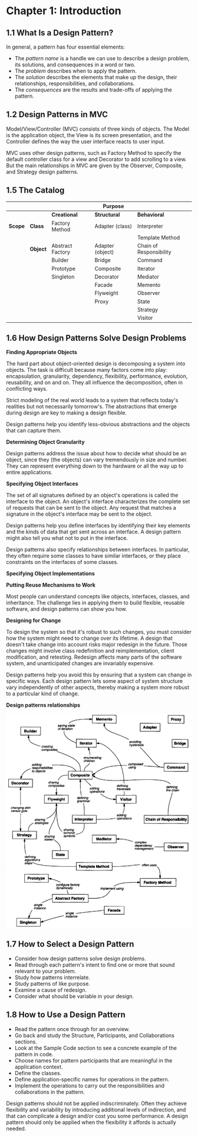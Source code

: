 # Chapter 1: Introduction

## 1.1 What Is a Design Pattern?

In general, a pattern has four essential elements:

* The *pattern name* is a handle we can use to describe a design problem, its solutions, and consequences in a word or two.
* The *problem* describes when to apply the pattern.
* The *solution* describes the elements that make up the design, their relationships, responsibilities, and collaborations.
* The *consequences* are the results and trade-offs of applying the pattern.

## 1.2 Design Patterns in MVC

Model/View/Controller (MVC) consists of three kinds of objects. The Model is the application object, the View is its screen presentation, and the Controller defines the way the user interface reacts to user input.

MVC uses other design patterns, such as Factory Method to specify the default controller class for a view and Decorator to add scrolling to a view. But the main relationships in MVC are given by the Observer, Composite, and Strategy design patterns.

## 1.5 The Catalog

|           |            |                  |      Purpose     |                         |
|-----------|------------|------------------|------------------|-------------------------|
|           |            |  **Creational**  |  **Structural**  |      **Behavioral**     |
| **Scope** |  **Class** | Factory Method   | Adapter (class)  | Interpreter             |
|           |            |                  |                  | Template Method         |
|           | **Object** | Abstract Factory | Adapter (object) | Chain of Responsibility |
|           |            | Builder          | Bridge           | Command                 |
|           |            | Prototype        | Composite        | Iterator                |
|           |            | Singleton        | Decorator        | Mediator                |
|           |            |                  | Facade           | Memento                 |
|           |            |                  | Flyweight        | Observer                |
|           |            |                  | Proxy            | State                   |
|           |            |                  |                  | Strategy                |
|           |            |                  |                  | Visitor                 |

## 1.6 How Design Patterns Solve Design Problems

**Finding Appropriate Objects**

The hard part about object-oriented design is decomposing a system into objects. The task is difficult because many factors come into play: encapsulation, granularity, dependency, flexibility, performance, evolution, reusability, and on and on. They all influence the decomposition, often in conflicting ways.

Strict modeling of the real world leads to a system that reflects today's realities but not necessarily tomorrow's. The abstractions that emerge during design are key to making a design flexible.

Design patterns help you identify less-obvious abstractions and the objects that can capture them.

**Determining Object Granularity**

Design patterns address the issue about how to decide what should be an object, since they (the objects) can vary tremendously in size and number. They can represent everything down to the hardware or all the way up to entire applications.

**Specifying Object Interfaces**

The set of all signatures defined by an object's operations is called the interface to the object. An object's interface characterizes the complete set of requests that can be sent to the object. Any request that matches a signature in the object's interface may be sent to the object.

Design patterns help you define interfaces by identifying their key elements and the kinds of data that get sent across an interface. A design pattern might also tell you what not to put in the interface.

Design patterns also specify relationships between interfaces. In particular, they often require some classes to have similar interfaces, or they place constraints on the interfaces of some classes.

**Specifying Object Implementations**

**Putting Reuse Mechanisms to Work**

Most people can understand concepts like objects, interfaces, classes, and inheritance. The challenge lies in applying them to build flexible, reusable software, and design patterns can show you how.

**Designing for Change**

To design the system so that it's robust to such changes, you must consider how the system might need to change over its lifetime. A design that doesn't take change into account risks major redesign in the future. Those changes might involve class redefinition and reimplementation, client modification, and retesting. Redesign affects many parts of the software system, and unanticipated changes are invariably expensive.

Design patterns help you avoid this by ensuring that a system can change in specific ways. Each design pattern lets some aspect of system structure vary independently of other aspects, thereby making a system more robust to a particular kind of change.

**Design patterns relationships**

![Image of the relationships among design patterns](./image/design-patterns-relationships.png "Relationships among design patterns")

## 1.7 How to Select a Design Pattern

* Consider how design patterns solve design problems.
* Read through each pattern's intent to find one or more that sound relevant to your problem.
* Study how patterns interrelate.
* Study patterns of like purpose.
* Examine a cause of redesign.
* Consider what should be variable in your design.

## 1.8 How to Use a Design Pattern

* Read the pattern once through for an overview.
* Go back and study the Structure, Participants, and Collaborations sections.
* Look at the Sample Code section to see a concrete example of the pattern in code.
* Choose names for pattern participants that are meaningful in the application context.
* Define the classes.
* Define application-specific names for operations in the pattern.
* Implement the operations to carry out the responsibilities and collaborations in the pattern.

Design patterns should not be applied indiscriminately. Often they achieve flexibility and variability by introducing additional levels of indirection, and that can complicate a design and/or cost you some performance. A design pattern should only be applied when the flexibility it affords is actually needed.
